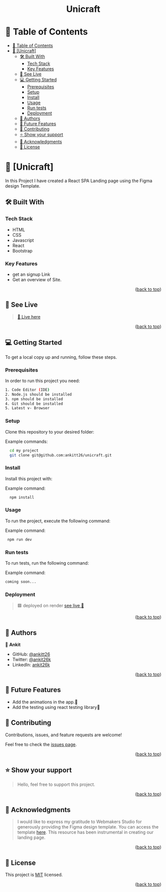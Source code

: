 
<a name="readme-top"></a>

<div align="center"> <h1> Unicraft</h1>
</div>

# 📗 Table of Contents

- [📗 Table of Contents](#-table-of-contents)
- [📖 \[Unicraft\] ](#-unicraft-)
  - [🛠️ Built With ](#️-built-with-)
    - [Tech Stack ](#tech-stack-)
    - [Key Features ](#key-features-)
  - [🚀 See Live  ](#-see-live--)
  - [💻 Getting Started ](#-getting-started-)
    - [Prerequisites](#prerequisites)
    - [Setup](#setup)
    - [Install](#install)
    - [Usage](#usage)
    - [Run tests](#run-tests)
    - [Deployment](#deployment)
  - [👥 Authors ](#-authors-)
  - [🔭 Future Features](#-future-features)
  - [🤝 Contributing ](#-contributing-)
  - [⭐ Show your support ](#-show-your-support-)
  - [🙏 Acknowledgments ](#-acknowledgments-)
  - [📝 License ](#-license-)

<!-- PROJECT DESCRIPTION -->

# 📖 [Unicraft] <a name="about-project"></a>


In this Project I have created a React SPA Landing page using the Figma design Template.

## 🛠️ Built With <a name="built-with"></a>



### Tech Stack <a name="tech-stack"></a>

- HTML
- CSS 
- Javascript
- React
- Bootstrap

<!-- Features -->

### Key Features <a name="key-features"></a>

- get an signup Link
- Get an overview of Site.

<p align="right">(<a href="#readme-top">back to top</a>)</p>

<!-- LIVE DEMO -->

## 🚀 See Live  <a name="live-demo"></a>


> [ 💨 Live here ](https://unicraft-live.onrender.com)

<p align="right">(<a href="#readme-top">back to top</a>)</p>

<!-- GETTING STARTED -->

## 💻 Getting Started <a name="getting-started"></a>



To get a local copy up and running, follow these steps.

### Prerequisites

In order to run this project you need:


```sh
1. Code Editor (IDE)
2. Node.js should be installed
3. npm should be installed
4. Git should be installed
5. Latest v- Browser
```
 

### Setup

Clone this repository to your desired folder:


Example commands:

```sh
  cd my project
  git clone git@github.com:ankitt26/unicraft.git

```


### Install

Install this project with:


Example command:

```sh
  npm install
```


### Usage

To run the project, execute the following command:


Example command:

```sh
 npm run dev
```


### Run tests

To run tests, run the following command:


Example command:

```sh
coming soon...
```


### Deployment

> 🟩 deployed on render [ see live 🎉 ](https://unicraft-live.onrender.com)


<p align="right">(<a href="#readme-top">back to top</a>)</p>


<!-- AUTHORS -->

## 👥 Authors <a name="authors"></a>

👤 **Ankit**

- GitHub: [@ankitt26](https://github.com/ankitt26)
- Twitter: [@ankit26k](https://twitter.com/ankit26k)
- LinkedIn: [ankit26k](https://www.linkedin.com/in/ankit26k/)


<p align="right">(<a href="#readme-top">back to top</a>)</p>


 ## 🔭 Future Features

- Add the animations in the app.🚀
- Add the testing using react testing library💯

<!-- CONTRIBUTING -->

## 🤝 Contributing <a name="contributing"></a>

Contributions, issues, and feature requests are welcome!

Feel free to check the [issues page](../../issues/).


<p align="right">(<a href="#readme-top">back to top</a>)</p>

<!-- SUPPORT -->

## ⭐ Show your support <a name="support"></a>

> Hello, feel free to support this project.

<p align="right">(<a href="#readme-top">back to top</a>)</p>

<!-- ACKNOWLEDGEMENTS -->

## 🙏 Acknowledgments <a name="acknowledgements"></a>

> I would like to express my gratitude to Webmakers Studio for generously providing the Figma design template. You can access the template [here](https://www.figma.com/file/uBhgKksR2bcwGGQ2d70dKi/Single-pager-landing-page?type=design&node-id=0%3A1&mode=design&t=0uI4CBWNNhEQBmcZ-1). This resource has been instrumental in creating our landing page.

<p align="right">(<a href="#readme-top">back to top</a>)</p>

<!-- LICENSE -->

## 📝 License <a name="license"></a>

This project is [MIT](./LICENSE) licensed.

<p align="right">(<a href="#readme-top">back to top</a>)</p>
